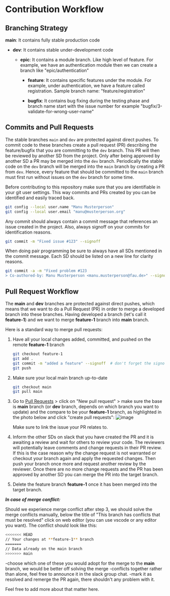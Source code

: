 <!--
SPDX-License-Identifier: MIT
SPDX-FileCopyrightText: 2023 Ruchita Nathani
SPDX-FileCopyrightText: 2023 Ahmed Sheta
-->

# Contribution Workflow

## Branching Strategy

**main**: It contains fully stable production code

- **dev**: It contains stable under-development code

  - **epic**: It contains a module branch. Like high level of feature. For example, we have an authentication module then we can create a branch like "epic/authentication"

    - **feature**: It contains specific features under the module. For example, under authentication, we have a feature called registration. Sample branch name: "feature/registration"

    - **bugfix**: It contains bug fixing during the testing phase and branch name start with the issue number for example "bugfix/3-validate-for-wrong-user-name"

## Commits and Pull Requests

The stable branches `main` and `dev` are protected against direct pushes. To commit code to these branches create a pull request (PR) describing the feature/bugfix that you are committing to the `dev` branch. This PR will then be reviewed by another SD from the project. Only after being approved by another SD a PR may be merged into the `dev` branch. Periodically the stable code on the `dev` branch will be merged into the `main` branch by creating a PR from `dev`. Hence, every feature that should be committed to the `main` branch must first run without issues on the `dev` branch for some time.

Before contributing to this repository make sure that you are identifiable in your git user settings. This way commits and PRs created by you can be identified and easily traced back.

```bash
git config --local user.name "Manu Musterperson"
git config --local user.email "manu@musterperson.org"
```

Any commit should always contain a commit message that references an issue created in the project. Also, always signoff on your commits for identification reasons.

```bash
git commit -m "Fixed issue #123" --signoff
```

When doing pair programming be sure to always have all SDs mentioned in the commit message. Each SD should be listed on a new line for clarity reasons.

```bash
git commit -a -m "Fixed problem #123
> Co-authored-by: Manu Musterperson <manu.musterperson@fau.de>" --signoff
```

## Pull Request Workflow

The **main** and **dev** branches are protected against direct pushes, which means that we want to do a Pull Request (PR) in order to merge a developed branch into these branches. Having developed a branch (let's call it **feature-1**) and we want to merge **feature-1** branch into **main** branch.

Here is a standard way to merge pull requests:

1. Have all your local changes added, committed, and pushed on the remote **feature-1** branch

   ```bash
   git checkout feature-1
   git add .
   git commit -m "added a feature" --signoff  # don't forget the signoff ;)
   git push
   ```

2. Make sure your local main branch up-to-date

   ```bash
   git checkout main
   git pull main
   ```

3. Go to [Pull Requests](https://github.com/amosproj/amos2023ws06-sales-lead-qualifier/pulls) > click on "New pull request" > make sure the base is **main** branch (or **dev** branch, depends on which branch you want to update) and the compare to be your **feature-1** branch, as highlighted in the photo below and click "create pull requests":
   ![image](https://github.com/amosproj/amos2023ws06-sales-lead-qualifier/assets/95130956/3eceb19d-bdb7-41bd-aa58-07ed7fb6148a)

   Make sure to link the issue your PR relates to.

4. Inform the other SDs on slack that you have created the PR and it is awaiting a review and wait for others to review your code. The reviewers will potentially leave comments and change requests in their PR review. If this is the case reason why the change request is not warranted or checkout your branch again and apply the requested changes. Then push your branch once more and request another review by the reviewer. Once there are no more change requests and the PR has been approved by another SD you can merge the PR into the target branch.

5. Delete the feature branch **feature-1** once it has been merged into the target branch.

_**In case of merge conflict:**_

Should we experience merge conflict after step 3, we should solve the merge conflicts manually, below the title of "This branch has conflicts that must be resolved" click on web editor (you can use vscode or any editor you want).
The conflict should look like this:

```bash
<<<<<<< HEAD
// Your changes at **feature-1** branch
=======
// Data already on the main branch
>>>>>>> main
```

-choose which one of these you would adopt for the merge to the **main** branch, we would be better off solving the merge -conflicts together rather than alone, feel free to announce it in the slack group chat.
-mark it as resolved and remerge the PR again, there shouldn't any problem with it.

Feel free to add more about that matter here.
